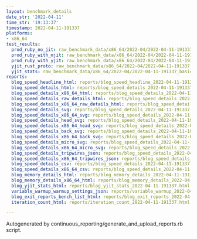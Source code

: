 ```yaml
---
layout: benchmark_details
date_str: '2022-04-11'
time_str: '19:13:37'
timestamp: 2022-04-11-191337
platforms:
- x86_64
test_results:
  prod_ruby_no_jit: raw_benchmark_data/x86_64/2022-04/2022-04-11-191337_basic_benchmark_prod_ruby_no_jit.json
  prod_ruby_with_mjit: raw_benchmark_data/x86_64/2022-04/2022-04-11-191337_basic_benchmark_prod_ruby_with_mjit.json
  prod_ruby_with_yjit: raw_benchmark_data/x86_64/2022-04/2022-04-11-191337_basic_benchmark_prod_ruby_with_yjit.json
  yjit_rust_proto: raw_benchmark_data/x86_64/2022-04/2022-04-11-191337_basic_benchmark_yjit_rust_proto.json
  yjit_stats: raw_benchmark_data/x86_64/2022-04/2022-04-11-191337_basic_benchmark_yjit_stats.json
reports:
  blog_speed_headline_html: reports/blog_speed_headline_2022-04-11-191337.html
  blog_speed_details_html: reports/blog_speed_details_2022-04-11-191337.html
  blog_speed_details_x86_64_html: reports/blog_speed_details_2022-04-11-191337.x86_64.html
  blog_speed_details_raw_details_html: reports/blog_speed_details_2022-04-11-191337.raw_details.html
  blog_speed_details_x86_64_raw_details_html: reports/blog_speed_details_2022-04-11-191337.x86_64.raw_details.html
  blog_speed_details_svg: reports/blog_speed_details_2022-04-11-191337.svg
  blog_speed_details_x86_64_svg: reports/blog_speed_details_2022-04-11-191337.x86_64.svg
  blog_speed_details_head_svg: reports/blog_speed_details_2022-04-11-191337.head.svg
  blog_speed_details_x86_64_head_svg: reports/blog_speed_details_2022-04-11-191337.x86_64.head.svg
  blog_speed_details_back_svg: reports/blog_speed_details_2022-04-11-191337.back.svg
  blog_speed_details_x86_64_back_svg: reports/blog_speed_details_2022-04-11-191337.x86_64.back.svg
  blog_speed_details_micro_svg: reports/blog_speed_details_2022-04-11-191337.micro.svg
  blog_speed_details_x86_64_micro_svg: reports/blog_speed_details_2022-04-11-191337.x86_64.micro.svg
  blog_speed_details_tripwires_json: reports/blog_speed_details_2022-04-11-191337.tripwires.json
  blog_speed_details_x86_64_tripwires_json: reports/blog_speed_details_2022-04-11-191337.x86_64.tripwires.json
  blog_speed_details_csv: reports/blog_speed_details_2022-04-11-191337.csv
  blog_speed_details_x86_64_csv: reports/blog_speed_details_2022-04-11-191337.x86_64.csv
  blog_memory_details_html: reports/blog_memory_details_2022-04-11-191337.html
  blog_memory_details_x86_64_html: reports/blog_memory_details_2022-04-11-191337.x86_64.html
  blog_yjit_stats_html: reports/blog_yjit_stats_2022-04-11-191337.html
  variable_warmup_warmup_settings_json: reports/variable_warmup_2022-04-11-191337.warmup_settings.json
  blog_exit_reports_bench_list_html: reports/blog_exit_reports_2022-04-11-191337.bench_list.html
  iteration_count_html: reports/iteration_count_2022-04-11-191337.html

---
```

Autogenerated by continuous_reporting/generate_and_upload_reports.rb script.
